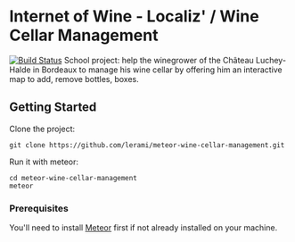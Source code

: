 # Internet of Wine - Localiz' / Wine Cellar Management
[![Build Status](https://semaphoreapp.com/api/v1/projects/d4cca506-99be-44d2-b19e-176f36ec8cf1/128505/shields_badge.svg)](https://semaphoreapp.com/boennemann/badges)
School project: help the winegrower of the Château Luchey-Halde in Bordeaux to manage his wine cellar by offering him an interactive map to add, remove bottles, boxes.

## Getting Started

Clone the project:
```
git clone https://github.com/lerami/meteor-wine-cellar-management.git
```

Run it with meteor:
```
cd meteor-wine-cellar-management
meteor
```

### Prerequisites

You'll need to install [Meteor](https://www.meteor.com/) first if not already installed on your machine.
